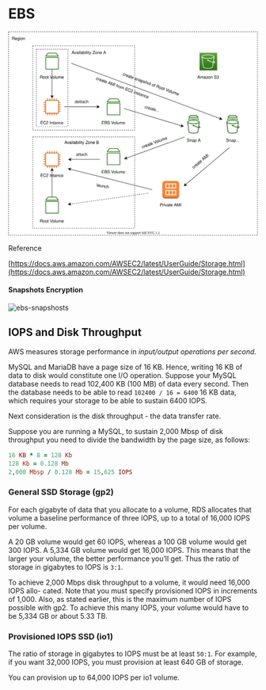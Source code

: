 # EBS

![ebs](../img/aws-ebs.svg)

Reference

[https://docs.aws.amazon.com/AWSEC2/latest/UserGuide/Storage.html](https://docs.aws.amazon.com/AWSEC2/latest/UserGuide/Storage.html)

#### Snapshots Encryption

![ebs-snapshosts](../img/aws-ebs-snapshots)

## IOPS and Disk Throughput

AWS measures storage performance in *input/output operations per second*.

MySQL and MariaDB have a page size of 16 KB. Hence, writing 16 KB of data to disk would constitute one I/O operation.
Suppose your MySQL database needs to read 102,400 KB (100 MB) of data every second. Then the database needs to be able to read `102400 / 16 = 6400` 16 KB data, which requires your storage to be able to sustain 6400 IOPS.

Next consideration is the disk throughput - the data transfer rate.

Suppose you are running a MySQL, to sustain 2,000 Mbsp of disk throughput you need to divide the bandwidth by the page size, as follows:

```ruby
16 KB * 8 = 128 Kb
128 Kb = 0.128 Mb
2,000 Mbsp / 0.128 Mb = 15,625 IOPS
```

### General SSD Storage (gp2)

For each gigabyte of data that you allocate to a volume, RDS allocates that volume a baseline performance of three IOPS, up to a total of 16,000 IOPS per volume. 

A 20 GB volume would get 60 IOPS, whereas a 100 GB volume would get 300 IOPS. A 5,334 GB volume would get 16,000 IOPS. This means that the larger your volume, the better performance you’ll get. Thus the ratio of storage in gigabytes to IOPS is `3:1`.

To achieve 2,000 Mbps disk throughput to a volume, it would need 16,000 IOPS allo- cated. Note that you must specify provisioned IOPS in increments of 1,000. Also, as stated earlier, this is the maximum number of IOPS possible with gp2. To achieve this many IOPS, your volume would have to be 5,334 GB or about 5.33 TB.

### Provisioned IOPS SSD (io1)

The ratio of storage in gigabytes to IOPS must be at least `50:1`. For example, if you want 32,000 IOPS, you must provision at least 640 GB of storage.

You can provision up to 64,000 IOPS per io1 volume.
